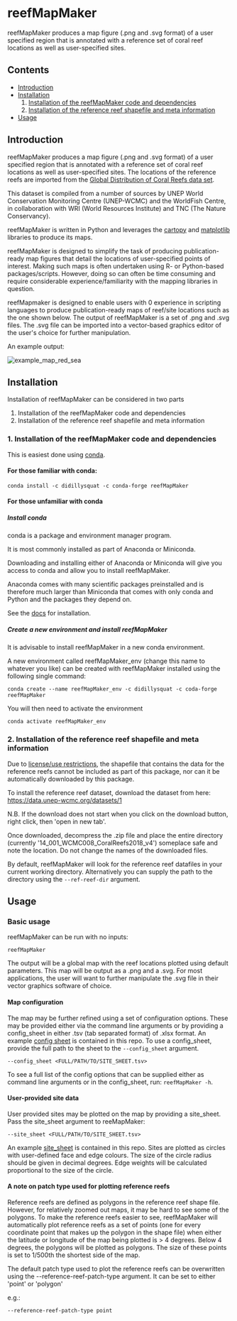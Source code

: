 # reefMapMaker
reefMapMaker produces a map figure (.png and .svg format) of a user specified region
that is annotated with a reference set of coral reef 
locations as well as user-specified sites.

## Contents
* [Introduction](#introduction)
* [Installation](#installation)
    1. [Installation of the reefMapMaker code and dependencies](#1-installation-of-the-reefmapmaker-code-and-dependencies)
    2. [Installation of the reference reef shapefile and meta information](#2-installation-of-the-reference-reef-shapefile-and-meta-information)
* [Usage](#usage)

## Introduction
reefMapMaker produces a map figure (.png and .svg format) of a user specified region
that is annotated with a reference set of coral reef 
locations as well as user-specified sites.
The locations of the reference reefs are imported from the [Global Distribution of Coral 
Reefs data set](https://data.unep-wcmc.org/datasets/1).

This dataset is compiled from a number of sources by UNEP World Conservation Monitoring Centre
(UNEP-WCMC) and the WorldFish Centre, in collaboration with WRI (World Resources Institute) and
TNC (The Nature Conservancy).

reefMapMaker is written in Python and leverages 
the [cartopy](https://scitools.org.uk/cartopy/docs/latest/) and 
[matplotlib](https://matplotlib.org/) libraries to produce its maps.

reefMapMaker is designed to simplify the task of producing publication-ready map figures that
detail the locations of user-specified points of interest. Making such maps is often undertaken
using R- or Python-based packages/scripts. However, doing so can often be time consuming and require
considerable experience/familiarity with the mapping libraries in question.
 
reefMapmaker is designed to enable users with 0 experience in scripting languages to produce publication-ready
maps of reef/site locations such as the one shown below. The output of reefMapMaker is a set of .png and .svg files.
The .svg file can be imported into a vector-based graphics editor of the user's choice for further manipulation.

An example output:

![example_map_red_sea](./map_out_20201215T110504.svg) 

## Installation

Installation of reefMapMaker can be considered in two parts
1. Installation of the reefMapMaker code and dependencies
2. Installation of the reference reef shapefile and meta information

### 1. Installation of the reefMapMaker code and dependencies
This is easiest done using [conda](https://docs.conda.io/projects/conda/en/latest/).

#### For those familiar with conda:
`conda install -c didillysquat -c conda-forge reefMapMaker`

#### For those unfamiliar with conda
##### Install conda
conda is a package and environment manager program.

It is most commonly installed as part of Anaconda or Miniconda.

Downloading and installing either of Anaconda or Miniconda will give you access to conda
and allow you to install reefMapMaker.

Anaconda comes with many scientific packages preinstalled and is therefore much larger than Miniconda
that comes with only conda and Python and the packages they depend on.

See the [docs](https://docs.anaconda.com/anaconda/install/) for installation.

##### Create a new environment and install reefMapMaker
It is advisable to install reefMapMaker in a new conda environment.

A new environment called reefMapMaker_env (change this name to whatever you like)
can be created with reefMapMaker installed using the following single command:

`conda create --name reefMapMaker_env -c didillysquat -c coda-forge reefMapMaker`

You will then need to activate the environment

`conda activate reefMapMaker_env`

### 2. Installation of the reference reef shapefile and meta information
Due to [license/use restrictions](https://www.unep-wcmc.org/policies/general-data-license-excluding-wdpa#data_policy),
the shapefile that contains the data for the reference
reefs cannot be included as part of this package, nor can it be automatically downloaded by this package.

To install the reference reef dataset, download the dataset from here:
https://data.unep-wcmc.org/datasets/1

N.B. If the download does not start when you click on
the download button, right click, then 'open in new tab'.

Once downloaded, decompress the .zip file and place the entire directory
(currently '14_001_WCMC008_CoralReefs2018_v4') someplace safe and note the location.
Do not change the names of the downloaded files.

By default, reefMapMaker will look for the reference reef datafiles in your current working
directory. Alternatively you can supply the path to the directory using the
```--ref-reef-dir``` argument.

## Usage
### Basic usage
reefMapMaker can be run with no inputs:

`reefMapMaker`

The output will be a global map with the reef locations plotted using default parameters. This map will be output
as a .png and a .svg. For most applications, the user will want to further manipulate the .svg file
in their vector graphics software of choice.

#### Map configuration
The map may be further refined using a set of configuration options. These may be provided either via the command
line arguments or by providing a config_sheet in either .tsv (tab separated format) of .xlsx format.
An example [config sheet](./config_sheet.tsv) is contained in this repo.
To use a config_sheet, provide the full path to the sheet to the `--config_sheet` argument.

```--config_sheet <FULL/PATH/TO/SITE_SHEET.tsv>```

To see a full list of the config options that can be supplied either as command line arguments or in the config_sheet,
run: `reefMapMaker -h`.

#### User-provided site data
User provided sites may be plotted on the map by providing a site_sheet.
Pass the site_sheet argument to reeMapMaker:

```--site_sheet <FULL/PATH/TO/SITE_SHEET.tsv>```

An example [site_sheet](./site_sheet.tsv) is contained in this repo.
Sites are plotted as circles with user-defined face and edge colours.
The size of the circle radius should be given in decimal degrees. Edge weights will be calculated proportional to the
size of the circle.

#### A note on patch type used for plotting reference reefs
Reference reefs are defined as polygons in the reference reef shape file.
However, for relatively zoomed out maps, it may be hard to see some of the polygons.
To make the reference reefs easier to see, reefMapMaker will automatically plot reference reefs as a set of
points (one for every coordinate point that makes up the polygon in the shape file) when either the latitude
or longitude of the map being plotted is > 4 degrees. Below 4 degrees, the polygons will be plotted as polygons.
The size of these points is set to 1/500th the shortest side of the map.

The default patch type used to plot the reference reefs can be overwritten using the
--reference-reef-patch-type argument. It can be set to either 'point' or 'polygon'

e.g.:

```--reference-reef-patch-type point```
